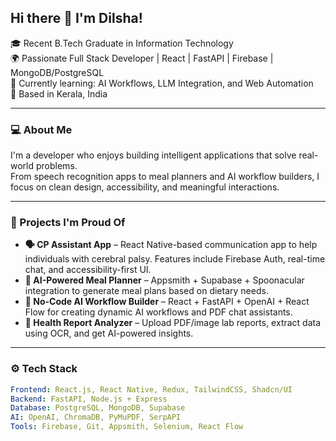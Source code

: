 ## Hi there 👋 I'm Dilsha!

🎓 Recent B.Tech Graduate in Information Technology  
🌍 Passionate Full Stack Developer | React | FastAPI | Firebase | MongoDB/PostgreSQL  
🧠 Currently learning: AI Workflows, LLM Integration, and Web Automation  
📍 Based in Kerala, India

---

### 💻 About Me

I'm a developer who enjoys building intelligent applications that solve real-world problems.  
From speech recognition apps to meal planners and AI workflow builders, I focus on clean design, accessibility, and meaningful interactions.

---

### 🔭 Projects I'm Proud Of

- **🗣️ CP Assistant App** – React Native-based communication app to help individuals with cerebral palsy. Features include Firebase Auth, real-time chat, and accessibility-first UI.
- **🥗 AI-Powered Meal Planner** – Appsmith + Supabase + Spoonacular integration to generate meal plans based on dietary needs.
- **🧠 No-Code AI Workflow Builder** – React + FastAPI + OpenAI + React Flow for creating dynamic AI workflows and PDF chat assistants.
- **📄 Health Report Analyzer** – Upload PDF/image lab reports, extract data using OCR, and get AI-powered insights.

---

### ⚙️ Tech Stack

```yaml
Frontend: React.js, React Native, Redux, TailwindCSS, Shadcn/UI  
Backend: FastAPI, Node.js + Express  
Database: PostgreSQL, MongoDB, Supabase  
AI: OpenAI, ChromaDB, PyMuPDF, SerpAPI  
Tools: Firebase, Git, Appsmith, Selenium, React Flow
